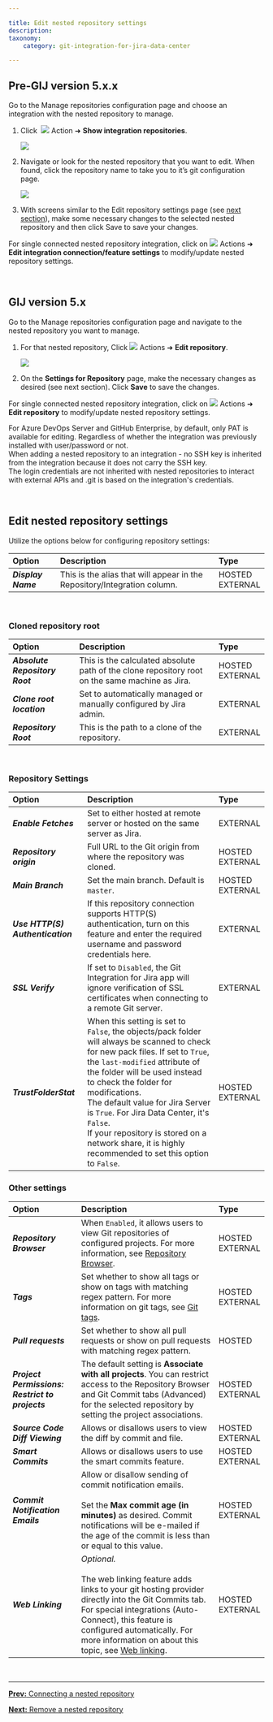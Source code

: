```yaml
---

title: Edit nested repository settings
description:
taxonomy:
    category: git-integration-for-jira-data-center

---
```


## Pre-GIJ version 5.x.x

Go to the Manage repositories configuration page and choose an integration with the nested repository to manage.

1.  Click &nbsp;<img src='/wp-content/uploads/actions-icon.png' /> Action ➜ **Show integration repositories**.

    ![](/wp-content/uploads/gij-datacenter-pre-5x-actions-show-repos.png)

2.  Navigate or look for the nested repository that you want to edit. When found, click the repository name to take you to it’s git configuration page.

    ![](/wp-content/uploads/gij-datacenter-pre-5x-show-integration-repos.png)

3.  With screens similar to the Edit repository settings page (see [next section]()), make some necessary changes to the selected nested repository and then click Save to save your changes.

For single connected nested repository integration, click on <img src='/wp-content/uploads/actions-icon.png' /> Actions ➜ **Edit integration connection/feature settings** to modify/update nested repository settings.

&nbsp;

## GIJ version 5.x

Go to the Manage repositories configuration page and navigate to the nested repository you want to manage.

1.  For that nested repository, Click <img src='/wp-content/uploads/actions-icon.png' /> Actions ➜ **Edit repository**.

    ![](/wp-content/uploads/gij-datacenter-5x-manage-repos-nested.png)

2.  On the **Settings for Repository** page, make the necessary changes as desired (see next section). Click **Save** to save the changes.

For single connected nested repository integration, click on <img src='/wp-content/uploads/actions-icon.png' /> Actions ➜ **Edit repository** to modify/update nested repository settings.

<div class="bbb-callout bbb--info">
    <div class="irow">
    <div class="ilogobox">
        <span class="logoimg"></span>
    </div>
    <div class="imsgbox">
        For Azure DevOps Server and GitHub Enterprise, by default, only PAT is available for editing. Regardless of whether the integration was previously installed with user/password or not.
    </div>
    </div>
</div>

<div class="bbb-callout bbb--note">
    <div class="irow">
    <div class="ilogobox">
        <span class="logoimg"></span>
    </div>
    <div class="imsgbox">
        When adding a nested repository to an integration - no SSH key is inherited from the integration because it does not carry the SSH key.
    </div>
    </div>
</div>

<div class="bbb-callout bbb--info">
    <div class="irow">
    <div class="ilogobox">
        <span class="logoimg"></span>
    </div>
    <div class="imsgbox">
        The login credentials are not inherited with nested repositories to interact with external APIs and .git is based on the integration's credentials.
    </div>
    </div>
</div>

&nbsp;

## Edit nested repository settings

Utilize the options below for configuring repository settings:

| Option | Description | Type |
| :--- | :--- | :--- |
| _**Display Name**_ | This is the alias that will appear in the Repository/Integration column. | HOSTED<br>EXTERNAL |

&nbsp;

### Cloned repository root

| Option | Description | Type |
| :--- | :--- | :--- |
| _**Absolute Repository Root**_ | This is the calculated absolute path of the clone repository root on the same machine as Jira. | HOSTED<br>EXTERNAL |
| _**Clone root location**_ | Set to automatically managed or manually configured by Jira admin. | EXTERNAL |
| _**Repository Root**_ | This is the path to a clone of the repository. | EXTERNAL |

&nbsp;

### Repository Settings

| Option | Description | Type |
| :--- | :--- | :--- |
| _**Enable Fetches**_ | Set to either hosted at remote server or hosted on the same server as Jira. | EXTERNAL |
| _**Repository origin**_ | Full URL to the Git origin from where the repository was cloned. | HOSTED<br>EXTERNAL |
| _**Main Branch**_ | Set the main branch. Default is `master`. | HOSTED<br>EXTERNAL |
| _**Use HTTP(S) Authentication**_ | If this repository connection supports HTTP(S) authentication, turn on this feature and enter the required username and password credentials here. | EXTERNAL |
| _**SSL Verify**_ | If set to `Disabled`, the Git Integration for Jira app will ignore verification of SSL certificates when connecting to a remote Git server. | EXTERNAL |
| _**TrustFolderStat**_ | When this setting is set to `False`, the objects/pack folder will always be scanned to check for new pack files. If set to `True`, the `last-modified` attribute of the folder will be used instead to check the folder for modifications.<br><div class="bbb-callout bbb--info"><div class="irow"><div class="ilogobox"> <span class="logoimg"></span></div><div class="imsgbox">The default value for Jira Server is <code>True</code>. For Jira Data Center, it's <code>False</code>.</div></div></div> <div class="bbb-callout bbb--note"><div class="irow"><div class="ilogobox"><span class="logoimg"></span></div><div class="imsgbox">If your repository is stored on a network share, it is highly recommended to set this option to <code>False</code>.</div></div></div> | HOSTED<br>EXTERNAL |

### Other settings
| Option | Description | Type |
| :--- | :--- | :--- |
| _**Repository Browser**_ | When `Enabled`, it allows users to view Git repositories of configured projects. For more information, see [Repository Browser](/git-integration-for-jira-data-center/repository-browser-gij-self-managed). | HOSTED<br>EXTERNAL |
| _**Tags**_ | Set whether to show all tags or show on tags with matching regex pattern. For more information on git tags, see [Git tags](/git-integration-for-jira-data-center/git-tags-gij-self-managed). | HOSTED<br>EXTERNAL |
| _**Pull requests**_ | Set whether to show all pull requests or show on pull requests with matching regex pattern. | HOSTED |
| _**Project Permissions: Restrict to projects**_ | The default setting is **Associate with all projects**. You can restrict access to the Repository Browser and Git Commit tabs (Advanced) for the selected repository by setting the project associations. | HOSTED<br>EXTERNAL |
| _**Source Code Diff Viewing**_ | Allows or disallows users to view the diff by commit and file. | HOSTED<br>EXTERNAL |
| _**Smart Commits**_ | Allows or disallows users to use the smart commits feature. | HOSTED<br>EXTERNAL |
| _**Commit Notification Emails**_ | Allow or disallow sending of commit notification emails.<br><br>Set the **Max commit age (in minutes)** as desired. Commit notifications will be e-mailed if the age of the commit is less than or equal to this value. | HOSTED<br>EXTERNAL |
| _**Web Linking**_ | _Optional._<br><br>The web linking feature adds links to your git hosting provider directly into the Git Commits tab. For special integrations (Auto-Connect), this feature is configured automatically. For more information on about this topic, see [Web linking](/git-integration-for-jira-data-center/web-linking-gij-self-managed). | HOSTED<br>EXTERNAL |

&nbsp;
* * *

[**Prev:** Connecting a nested repository](/git-integration-for-jira-data-center/Adding-a-nested-repository-gij-self-managed)

[**Next:** Remove a nested repository](/git-integration-for-jira-data-center/Remove-a-nested-repository-gij-self-managed)


